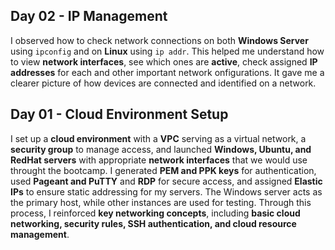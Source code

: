 

## Day 02 - IP Management


I observed how to check network connections on both **Windows Server** using `ipconfig` and on **Linux** using `ip addr`. This helped me understand how to view **network interfaces**, see which ones are **active**, check assigned **IP addresses** for each and other important network onfigurations. It gave me a clearer picture of how devices are connected and identified on a network.



## Day 01 - Cloud Environment Setup

I set up a **cloud environment** with a **VPC** serving as a virtual network, a **security group** to manage access, and launched **Windows, Ubuntu, and RedHat servers** with appropriate **network interfaces** that we would use throught the bootcamp. I generated **PEM and PPK keys** for authentication, used **Pageant and PuTTY** and **RDP** for secure access, and assigned **Elastic IPs** to ensure static addressing for my servers. The Windows server acts as the primary host, while other instances are used for testing. Through this process, I reinforced **key networking concepts**, including **basic cloud networking, security rules, SSH authentication, and cloud resource management**. 
